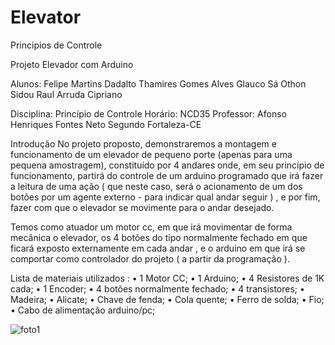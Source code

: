 # Elevator
Principios de Controle

Projeto Elevador com Arduino 

Alunos: 
   Felipe Martins Dadalto
   Thamires Gomes Alves 
   Glauco Sá Othon Sidou
   Raul Arruda Cipriano 

Disciplina: 
Princípio de Controle 
Horário: NCD35
Professor: Afonso Henriques Fontes Neto Segundo
Fortaleza-CE


Introdução
No projeto proposto, demonstraremos a montagem e funcionamento de um elevador de pequeno porte (apenas para uma pequena amostragem), constituído por 4 andares onde, em seu princípio de funcionamento, partirá do controle de um arduino programado que irá fazer a leitura de uma ação ( que neste caso, será o acionamento de um dos botões por um agente externo - para indicar qual andar seguir ) , e por fim, fazer com que o elevador se movimente para o andar desejado.

Temos como atuador um motor cc, em que irá movimentar de forma mecânica o elevador, os 4 botões do tipo normalmente fechado em que ficará exposto externamente em cada andar , e o arduino em que irá se comportar como controlador do projeto ( a partir da programação ). 


Lista de materiais utilizados :
•	1 Motor CC;
•	1 Arduino; 
•	4 Resistores de 1K cada; 
•	1 Encoder; 
•	4 botões normalmente fechado; 
•	4 transistores;
•	Madeira;
•	Alicate;
•	Chave de fenda;
•	Cola quente;
•	Ferro de solda;
•	Fio;
•	Cabo de alimentação arduino/pc;

![foto1](https://user-images.githubusercontent.com/33531249/32812682-6c0c455c-c98d-11e7-9e79-47f6cd6fb051.jpg)

